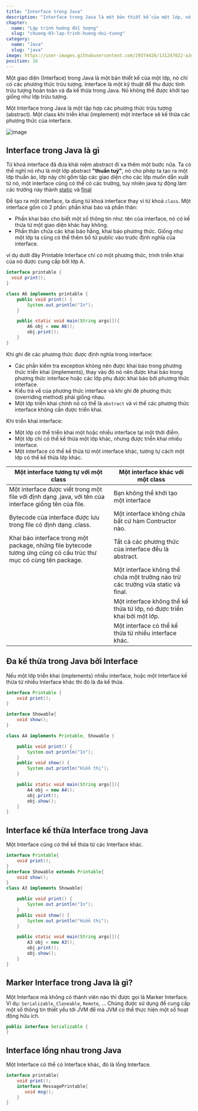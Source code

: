 ```yaml
---
title: "Interface trong Java"
description: "Interface trong Java là một bản thiết kế của một lớp, nó chỉ có các phương thức trừu tượng"
chapter:
  name: "Lập trình hướng đối tượng"
  slug: "chuong-03-lap-trinh-huong-doi-tuong"
category:
  name: "Java"
  slug: "java"
image: https://user-images.githubusercontent.com/29374426/131247022-a3c4f998-873e-4274-a244-83f4913ca5aa.png
position: 16
---
```


Một giao diện (Interface) trong Java là một bản thiết kế của một lớp, nó chỉ có các phương thức trừu tượng. Interface là một kỹ thuật để thu được tính trừu tượng hoàn toàn và đa kế thừa trong Java. Nó không thể được khởi tạo giống như lớp trừu tượng.

Một Interface trong Java là một tập hợp các phương thức trừu tượng (abstract). Một class khi triển khai (implement) một interface sẽ kế thừa các phương thức của interface.

![image](https://user-images.githubusercontent.com/29374426/131247022-a3c4f998-873e-4274-a244-83f4913ca5aa.png)

## Interface trong Java là gì

Từ khoá interface đã đưa khái niệm abstract đi xa thêm một bước nữa. Ta có thể nghĩ nó như là một lớp abstract **"thuần tuý"**, nó cho phép ta tạo ra một lớp thuần ảo, lớp này chỉ gồm tập các giao diện cho các lớp muốn dẫn xuất từ nó, một interface cũng có thể có các trường, tuy nhiên java tự động làm các trường này thành [static](/bai-viet/java/tu-khoa-static-trong-java) và [final](/bai-viet/java/tu-khoa-final-trong-java)

Để tạo ra một interface, ta dùng từ khoá interface thay vì từ khoá `class`. Một interface gồm có 2 phần: phần khai báo và phần thân:

- Phần khai báo cho biết một số thông tin như: tên của interface, nó có kế thừa từ một giao diện khác hay không.
- Phần thân chứa các khai báo hằng, khai báo phương thức. Giống như một lớp ta cũng có thể thêm bổ từ public vào trước định nghĩa của interface.

<div class="example">ví dụ dưới đây Printable Interface chỉ có một phương thức, trình triển khai của nó được cung cấp bởi lớp A.</div>

```java
interface printable {
  void print();
}

class A6 implements printable {
    public void print() {
        System.out.println("In");
    }

    public static void main(String args[]){
        A6 obj = new A6();
        obj.print();
    }
}
```

Khi ghi đè các phương thức được định nghĩa trong interface:

- Các phần kiểm tra exception không nên được khai báo trong phương thức triển khai (implements), thay vào đó nó nên được khai báo trong phương thức interface hoặc các lớp phụ được khai báo bởi phương thức interface.
- Kiểu trả về của phương thức interface và khi ghi đè phương thức (overriding method) phải giống nhau.
- Một lớp triển khai chính nó có thể là `abstract` và vì thế các phương thức interface không cần được triển khai.

Khi triển khai interface:

- Một lớp có thể triển khai một hoặc nhiều interface tại một thời điểm.
- Một lớp chỉ có thể kế thừa một lớp khác, nhưng được triển khai nhiều interface.
- Một interface có thể kế thừa từ một interface khác, tương tự cách một lớp có thể kế thừa lớp khác.

| Một interface tương tự với một class                                                                              | Một interface khác với một class                                                |
| ----------------------------------------------------------------------------------------------------------------- | ------------------------------------------------------------------------------- |
| Một interface được viết trong một file với định dạng .java, với tên của interface giống tên của file.             | Bạn không thể khởi tạo một interface                                            |
| Bytecode của interface được lưu trong file có định dạng .class.                                                   | Một interface không chứa bất cứ hàm Contructor nào.                             |
| Khai báo interface trong một package, những file bytecode tương ứng cũng có cấu trúc thư mục có cùng tên package. | Tất cả các phương thức của interface đều là abstract.                           |
|                                                                                                                   | Một interface không thể chứa một trường nào trừ các trường vừa static và final. |
|                                                                                                                   | Một interface không thể kế thừa từ lớp, nó được triển khai bởi một lớp.         |
|                                                                                                                   | Một interface có thể kế thừa từ nhiều interface khác.                           |

## Đa kế thừa trong Java bởi Interface

Nếu một lớp triển khai (implements) nhiều interface, hoặc một Interface kế thừa từ nhiều Interface khác thì đó là đa kế thừa.

<content-example />

```java
interface Printable {
    void print();
}

interface Showable{
    void show();
}

class A4 implements Printable, Showable {

    public void print() {
        System.out.println("In");
    }
    public void show() {
        System.out.println("Hiển thị");
    }

    public static void main(String args[]){
        A4 obj = new A4();
        obj.print();
        obj.show();
    }
}
```

## Interface kế thừa Interface trong Java

Một Interface cũng có thể kế thừa từ các Interface khác.

```java
interface Printable{
    void print();
}
interface Showable extends Printable{
    void show();
}
class A3 implements Showable{

    public void print() {
        System.out.println("In");
    }
    public void show() {
        System.out.println("Hiển thị");
    }

    public static void main(String args[]){
        A3 obj = new A3();
        obj.print();
        obj.show();
    }
}
```

## Marker Interface trong Java là gì?

Một Interface mà không có thành viên nào thì được gọi là Marker Interface. Ví dụ: `Serializable`, `Cloneable`, `Remote`, … Chúng được sử dụng để cung cấp một số thông tin thiết yếu tới JVM để mà JVM có thể thực hiện một số hoạt động hữu ích.

<content-example />

```java
public interface Serializable {
}
```

## Interface lồng nhau trong Java

Một Interface có thể có Interface khác, đó là lồng Interface.

<content-example />

```java
interface printable{
    void print();
    interface MessagePrintable{
       void msg();
    }
}
```
